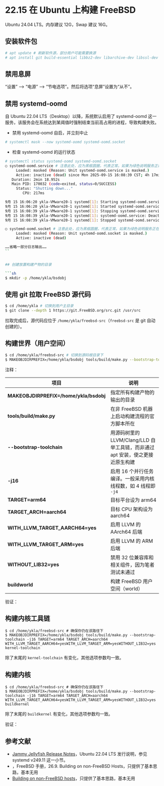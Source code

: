 # 22.15 在 Ubuntu 上构建 FreeBSD


Ubuntu 24.04 LTS。内存建议 12G，Swap 建议 16G。

## 安装软件包

```sh
# apt update # 刷新软件源，部分用户可能需要换源
# apt install git build-essential libbz2-dev libarchive-dev libssl-dev flex # 安装构建所需软件包和库
```

## 禁用息屏

“设置” ——> “电源” ——> “节电选项”。然后将选项“息屏”设置为“从不”。

## 禁用 systemd-oomd

自 Ubuntu 22.04 LTS（Desktop）以降，系统默认启用了 systemd-oomd 这一服务，该服务会在系统达到某阈值时强制结束当前高占用的进程，导致构建失败。

- 禁用 systemd-oomd 自启，并立刻中止

```sh
# systemctl mask --now systemd-oomd systemd-oomd.socket
```

- 检查 systemd-oomd 的运行状态

```sh
# systemctl status systemd-oomd systemd-oomd.socket
○ systemd-oomd.service # 注意此处，应为黑框圆圈，代表正常。如果为绿色说明服务正在运行
     Loaded: masked (Reason: Unit systemd-oomd.service is masked.)
     Active: inactive (dead) since Mon 2025-09-15 16:08:39 CST; 4h 17min ago
   Duration: 2min 18.952s
   Main PID: 170032 (code=exited, status=0/SUCCESS)
     Status: "Shutting down..."
        CPU: 217ms

9月 15 16:06:20 ykla-VMware20-1 systemd[1]: Starting systemd-oomd.service - Userspace Out-Of-Memory (OOM) Killer...
9月 15 16:06:20 ykla-VMware20-1 systemd[1]: Started systemd-oomd.service - Userspace Out-Of-Memory (OOM) Killer.
9月 15 16:08:39 ykla-VMware20-1 systemd[1]: Stopping systemd-oomd.service - Userspace Out-Of-Memory (OOM) Killer...
9月 15 16:08:39 ykla-VMware20-1 systemd[1]: systemd-oomd.service: Deactivated successfully.
9月 15 16:08:39 ykla-VMware20-1 systemd[1]: Stopped systemd-oomd.service - Userspace Out-Of-Memory (OOM) Killer.

○ systemd-oomd.socket # 注意此处，应为黑框圆圈，代表正常。如果为绿色说明服务正在运行
     Loaded: masked (Reason: Unit systemd-oomd.socket is masked.)
     Active: inactive (dead)

……省略一部分日志输出……
``


## 创建放置构建产物的目录

```sh
$ mkdir -p /home/ykla/bsdobj 
```

## 使用 git 拉取 FreeBSD 源代码

```sh
$ cd /home/ykla # 切换到用户主目录
$ git clone --depth 1 https://git.FreeBSD.org/src.git /usr/src
```

拉取完成后，源代码应位于 `/home/ykla/freebsd-src`（`freebsd-src` 是 git 自动创建的）。

## 构建世界（用户空间）

```sh
$ cd /home/ykla/freebsd-src # 切换到源码根目录下
$ MAKEOBJDIRPREFIX=/home/ykla/bsdobj tools/build/make.py --bootstrap-toolchain -j16 TARGET=arm64 TARGET_ARCH=aarch64 WITH_LLVM_TARGET_AARCH64=yes WITH_LLVM_TARGET_ARM=yes WITHOUT_LIB32=yes buildworld # 虽然很长，但这是一行！
```

注释：

| 项目                                     | 说明                           |
| -------------------------------------- | ---------------------------- |
| **MAKEOBJDIRPREFIX=/home/ykla/bsdobj** | 指定所有构建产物的输出的目录     |
| **tools/build/make.py**                | 在非 FreeBSD 机器上启动构建流程的官方脚本所在   |
| **--bootstrap-toolchain**              | 用源码树里的 LLVM/Clang/LLD 自举工具链，而非通过 apt 安装，使之更接近原生构建 |
| **-j16**                               | 启用 16 个并行任务编译。一般采用内核线程数，如 4 线程即 `-j4`      |
| **TARGET=arm64**                       | 目标平台设为 arm64           |
| **TARGET\_ARCH=aarch64**               | 目标 CPU 架构设为 aarch64         |
| **WITH\_LLVM\_TARGET\_AARCH64=yes**    | 启用 LLVM 的 AArch64 后端     |
| **WITH\_LLVM\_TARGET\_ARM=yes**        | 启用 LLVM 的 ARM 后端         |
| **WITHOUT\_LIB32=yes**                 | 禁用 32 位兼容库和相关组件，因为笔者测试未通过             |
| **buildworld**                         | 构建 FreeBSD 用户空间（world）      |


验证：



## 构建内核工具链

```
$ cd /home/ykla/freebsd-src # 确保你仍在该路径下
$ MAKEOBJDIRPREFIX=/home/ykla/bsdobj tools/build/make.py --bootstrap-toolchain -j16 TARGET=arm64 TARGET_ARCH=aarch64 WITH_LLVM_TARGET_AARCH64=yesWITH_LLVM_TARGET_ARM=yesWITHOUT_LIB32=yes kernel-toolchain
```

除了末尾的 `kernel-toolchain` 有变化，其他选项参数均一致。

## 构建内核

```
$ cd /home/ykla/freebsd-src # 确保你仍在该路径下
$ MAKEOBJDIRPREFIX=/home/ykla/bsdobj tools/build/make.py --bootstrap-toolchain -j16 TARGET=arm64 TARGET_ARCH=aarch64 WITH_LLVM_TARGET_AARCH64=yesWITH_LLVM_TARGET_ARM=yesWITHOUT_LIB32=yes buildkernel
```

除了末尾的 `buildkernel` 有变化，其他选项参数均一致。

验证：



## 参考文献

- [Jammy Jellyfish Release Notes](https://discourse.ubuntu.com/t/jammy-jellyfish-release-notes/24668)，Ubuntu 22.04 LTS 发行说明，参见 systemd v249.11 这一小节。
- [](https://docs.freebsd.org/en/books/handbook/cutting-edge/#building-on-non-freebsd-hosts)，FreeBSD 手册，26.9. Building on non-FreeBSD Hosts，只提供了基本思路，基本无用
- [Building on non-FreeBSD hosts](https://wiki.freebsd.org/BuildingOnNonFreeBSD)，只提供了基本思路，基本无用
